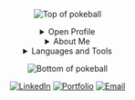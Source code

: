 <div align="center">

![Top of pokeball](https://user-images.githubusercontent.com/44261381/209363264-ac854d3c-2cc2-44c4-928e-8a08d1013f46.png)

<details>
<summary>Open Profile</summary>

[comment]: <> (View Counter)
<br>

<div align="center">
  <h1>Hi 👋, I'm <a href="" target="blank">
  Harry</a>
  </h1>
</div>

<p align="center">
  <a href=""><img src="https://readme-typing-svg.herokuapp.com?font=Time+New+Roman&color=cyan&size=25&center=true&vCenter=true&width=600&height=100&lines=Front-End+Developer;Informatics+Engineering+Student"></a>
</p>

</details>

<details>
<summary>About Me</summary>

<a target="_blank">
  <img align="center" top="500" height="300" width="400" alt="GIF" src="https://media.giphy.com/media/SWoSkN6DxTszqIKEqv/giphy.gif">
</a>

 I'm a frontend developer.
  
 🎓 Studying computer engineering.
  
 🌱 I never stop learning about new technologies.
  
 ✍️ I have a lot of availability.</p>

 💬 Languages: Native Spanish, intermediate English.
 
<br>
</details>

<details>
<summary>Languages and Tools</summary>
<br>
  
<img width="96" height="96" src="https://img.icons8.com/fluency/96/html-5.png" alt="html-5"/><img width="96" height="96" src="https://img.icons8.com/color/96/css3.png" alt="css3"/><img width="96" height="96" src="https://img.icons8.com/color/96/javascript--v1.png" alt="javascript--v1"/><img width="96" height="96" src="https://img.icons8.com/color/96/python--v1.png" alt="python--v1"/><img width="96" height="96" src="https://img.icons8.com/nolan/96/bootstrap.png" alt="bootstrap"/><img width="96" height="96" src="https://img.icons8.com/color/96/my-sql.png" alt="my-sql"/><img width="96" height="96" src="https://img.icons8.com/color/96/visual-studio-code-2019.png" alt="visual-studio-code-2019"/><img width="96" height="96" src="https://img.icons8.com/color/96/sass.png" alt="sass"/>

<br>
</details>

![Bottom of pokeball](https://user-images.githubusercontent.com/44261381/209363271-905d2a5e-8a18-44c0-a450-45dddd4d5036.png)

</div>

<div align=center>
  <a href="https://www.linkedin.com/in/harry-salazar-palermo-1b4882236/" target="blank"><img src="https://img.shields.io/static/v1?style=for-the-badge&message=LinkedIn&color=0A66C2&logo=LinkedIn&logoColor=FFFFFF&label=" alt="LinkedIn" /></a>
  <a href=""><img src="https://img.shields.io/static/v1?style=for-the-badge&message=Portfolio&color=gray&logoColor=FFFFFF&label=" alt="Portfolio" target="blank"/></a>
  <a href="mailto:harrysalazar2do@gmail.com"><img alt="Email" src="https://img.shields.io/static/v1?style=for-the-badge&message=Gmail&color=EA4335&logo=Gmail&logoColor=FFFFFF&label=" target="blank"/></a>
</div>

